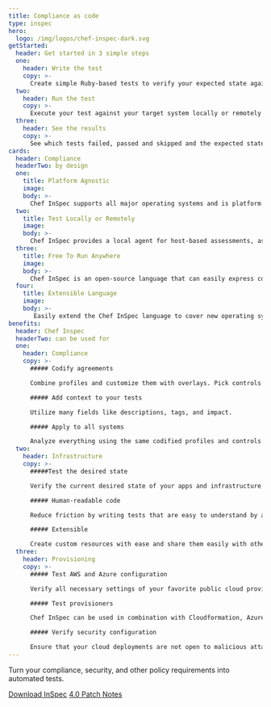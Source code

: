 ```yaml
---
title: Compliance as code
type: inspec
hero: 
  logo: /img/logos/chef-inspec-dark.svg
getStarted: 
  header: Get started in 3 simple steps
  one: 
    header: Write the test
    copy: >-
      Create simple Ruby-based tests to verify your expected state against the current state of your systems.
  two:
    header: Run the test
    copy: >-
      Execute your test against your target system locally or remotely with one simple command.
  three:
    header: See the results
    copy: >-
      See which tests failed, passed and skipped and the expected state against the current state of your target system, in one simple output.
cards:
  header: Compliance
  headerTwo: by design
  one:
    title: Platform Agnostic
    image: 
    body: >-
      Chef InSpec supports all major operating systems and is platform agnostic, allowing you the freedom to run compliance and security tests anywhere. 
  two:
    title: Test Locally or Remotely
    image: 
    body: >-
      Chef InSpec provides a local agent for host-based assessments, as well as full remote testing support via SSH and WinRM. 
  three:
    title: Free To Run Anywhere
    image: 
    body: >-
      Chef InSpec is an open-source language that can easily express compliance as code, with the freedom to run anywhere.
  four:
    title: Extensible Language
    image: 
    body: >-
       Easily extend the Chef InSpec language to cover new operating systems, devices, or applications.
benefits:
  header: Chef Inspec
  headerTwo: can be used for
  one: 
    header: Compliance
    copy: >-
      ##### Codify agreements  

      Combine profiles and customize them with overlays. Pick controls and define exceptions as code.  

      ##### Add context to your tests  

      Utilize many fields like descriptions, tags, and impact.   

      ##### Apply to all systems  

      Analyze everything using the same codified profiles and controls.
  two:
    header: Infrastructure
    copy: >-
      #####Test the desired state  

      Verify the current desired state of your apps and infrastructure according to the code you write.  

      ##### Human-readable code  

      Reduce friction by writing tests that are easy to understand by anyone.  

      ##### Extensible  

      Create custom resources with ease and share them easily with others.
  three:
    header: Provisioning
    copy: >-
      ##### Test AWS and Azure configuration  

      Verify all necessary settings of your favorite public cloud providers.  

      ##### Test provisioners  

      Chef InSpec can be used in combination with Cloudformation, Azure resource manager templates and Terraform.  

      ##### Verify security configuration  

      Ensure that your cloud deployments are not open to malicious attacks due to misconfiguration.
---
```



Turn your compliance, security, and other policy requirements into automated tests.

<a class="btn btn-primary" href="{{ .Params.hero.primaryURL }}">Download InSpec</a>
<a class="btn btn-secondary" href="{{ .Params.hero.secondaryURL }}">4.0 Patch Notes</a>
